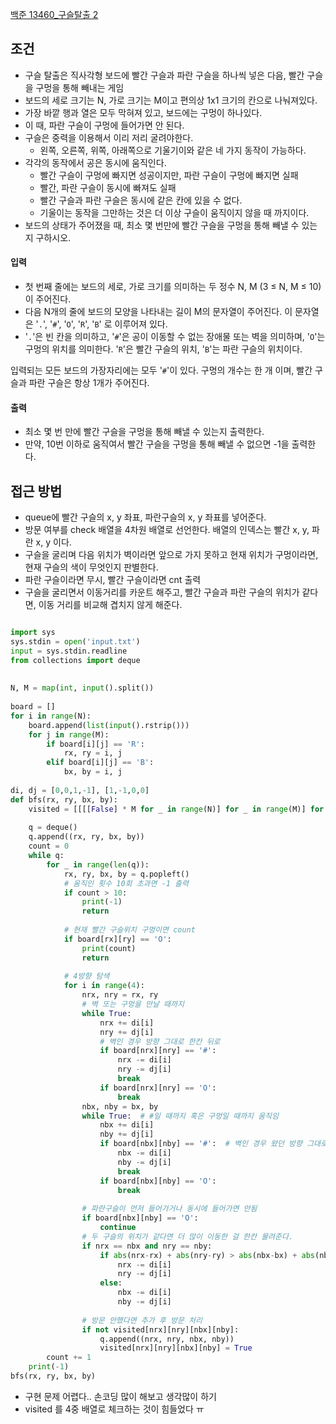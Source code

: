 
[백준 13460_구슬탈출 2](https://www.acmicpc.net/problem/13460)


## 조건

- 구슬 탈출은 직사각형 보드에 빨간 구슬과 파란 구슬을 하나씩 넣은 다음, 빨간 구슬을 구멍을 통해 빼내는 게임
- 보드의 세로 크기는 N, 가로 크기는 M이고 편의상 1x1 크기의 칸으로 나눠져있다.
- 가장 바깥 행과 열은 모두 막혀져 있고, 보드에는 구멍이 하나있다.
- 이 때, 파란 구슬이 구멍에 들어가면 안 된다.
- 구슬은 중력을 이용해서 이리 저리 굴려야한다.
	- 왼쪽, 오른쪽, 위쪽, 아래쪽으로 기울기이와 같은 네 가지 동작이 가능하다.
- 각각의 동작에서 공은 동시에 움직인다.
	- 빨간 구슬이 구멍에 빠지면 성공이지만, 파란 구슬이 구멍에 빠지면 실패
	- 빨간, 파란 구슬이 동시에 빠져도 실패
	- 빨간 구슬과 파란 구슬은 동시에 같은 칸에 있을 수 없다.
	- 기울이는 동작을 그만하는 것은 더 이상 구슬이 움직이지 않을 때 까지이다.
- 보드의 상태가 주어졌을 때, 최소 몇 번만에 빨간 구슬을 구멍을 통해 빼낼 수 있는지 구하시오.



#### 입력

- 첫 번째 줄에는 보드의 세로, 가로 크기를 의미하는 두 정수 N, M (3 ≤ N, M ≤ 10)이 주어진다. 
- 다음 N개의 줄에 보드의 모양을 나타내는 길이 M의 문자열이 주어진다. 이 문자열은 '`.`', '`#`', '`O`', '`R`', '`B`' 로 이루어져 있다. 
- '`.`'은 빈 칸을 의미하고, '`#`'은 공이 이동할 수 없는 장애물 또는 벽을 의미하며, '`O`'는 구멍의 위치를 의미한다. '`R`'은 빨간 구슬의 위치, '`B`'는 파란 구슬의 위치이다.

입력되는 모든 보드의 가장자리에는 모두 '`#`'이 있다. 구멍의 개수는 한 개 이며, 빨간 구슬과 파란 구슬은 항상 1개가 주어진다.



#### 출력

- 최소 몇 번 만에 빨간 구슬을 구멍을 통해 빼낼 수 있는지 출력한다. 
- 만약, 10번 이하로 움직여서 빨간 구슬을 구멍을 통해 빼낼 수 없으면 -1을 출력한다.



## 접근 방법

- queue에 빨간 구슬의 x, y 좌표, 파란구슬의 x, y 좌표를 넣어준다.
- 방문 여부를 check 배열을 4차원 배열로 선언한다. 배열의 인덱스는 빨간 x, y, 파란 x, y 이다.
- 구슬을 굴리며 다음 위치가 벽이라면 앞으로 가지 못하고 현재 위치가 구멍이라면, 현재 구슬의 색이 무엇인지 판별한다.
- 파란 구슬이라면 무시, 빨간 구슬이라면 cnt 출력
- 구슬을 굴리면서 이동거리를 카운트 해주고, 빨간 구슬과 파란 구슬의 위치가 같다면, 이동 거리를 비교해 겹치지 않게 해준다.



```python

import sys  
sys.stdin = open('input.txt')  
input = sys.stdin.readline  
from collections import deque  
  
  
N, M = map(int, input().split())  
  
board = []  
for i in range(N):  
    board.append(list(input().rstrip()))  
    for j in range(M):  
        if board[i][j] == 'R':  
            rx, ry = i, j  
        elif board[i][j] == 'B':  
            bx, by = i, j  
  
di, dj = [0,0,1,-1], [1,-1,0,0]  
def bfs(rx, ry, bx, by):  
    visited = [[[[False] * M for _ in range(N)] for _ in range(M)] for _ in range(N)]  
  
    q = deque()  
    q.append((rx, ry, bx, by))  
    count = 0  
    while q:  
        for _ in range(len(q)):  
            rx, ry, bx, by = q.popleft()  
            # 움직인 횟수 10회 초과면 -1 출력  
            if count > 10:  
                print(-1)  
                return  
  
            # 현재 빨간 구슬위치 구멍이면 count  
            if board[rx][ry] == 'O':  
                print(count)  
                return  
  
            # 4방향 탐색  
            for i in range(4):  
                nrx, nry = rx, ry  
                # 벽 또는 구멍을 만날 때까지  
                while True:  
                    nrx += di[i]  
                    nry += dj[i]  
                    # 벽인 경우 방향 그대로 한칸 뒤로  
                    if board[nrx][nry] == '#':  
                        nrx -= di[i]  
                        nry -= dj[i]  
                        break  
                    if board[nrx][nry] == 'O':  
                        break  
                nbx, nby = bx, by  
                while True:  # #일 때까지 혹은 구멍일 때까지 움직임  
                    nbx += di[i]  
                    nby += dj[i]  
                    if board[nbx][nby] == '#':  # 벽인 경우 왔던 방향 그대로 한칸 뒤로 이동  
                        nbx -= di[i]  
                        nby -= dj[i]  
                        break  
                    if board[nbx][nby] == 'O':  
                        break  
  
                # 파란구슬이 먼저 들어가거나 동시에 들어가면 안됨  
                if board[nbx][nby] == 'O':  
                    continue  
                # 두 구슬의 위치가 같다면 더 많이 이동한 걸 한칸 물려준다.  
                if nrx == nbx and nry == nby:  
                    if abs(nrx-rx) + abs(nry-ry) > abs(nbx-bx) + abs(nby -by):  
                        nrx -= di[i]  
                        nry -= dj[i]  
                    else:  
                        nbx -= di[i]  
                        nby -= dj[i]  
  
                # 방문 안했다면 추가 후 방문 처리  
                if not visited[nrx][nry][nbx][nby]:  
                    q.append((nrx, nry, nbx, nby))  
                    visited[nrx][nry][nbx][nby] = True  
        count += 1  
    print(-1)  
bfs(rx, ry, bx, by)
```

- 구현 문제 어렵다.. 손코딩 많이 해보고 생각많이 하기
- visited 를 4중 배열로 체크하는 것이 힘들었다 ㅠ
